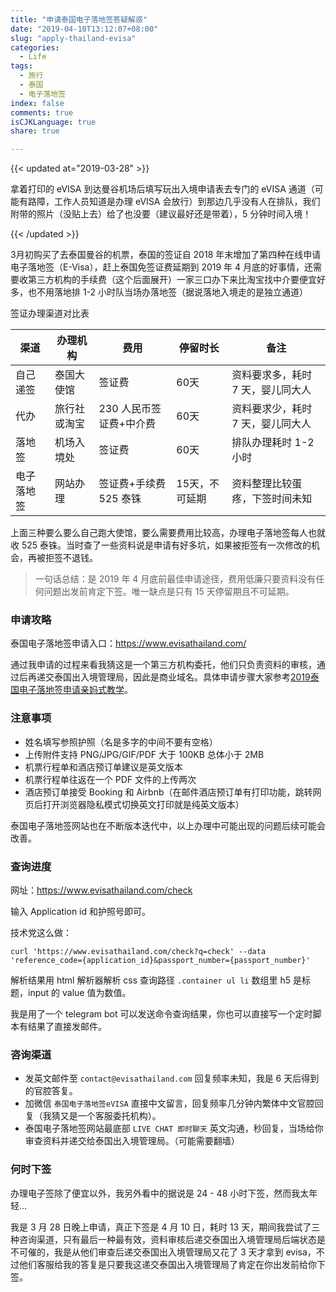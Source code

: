 ```yaml
---
title: "申请泰国电子落地签答疑解惑"
date: "2019-04-10T13:12:07+08:00"
slug: "apply-thailand-evisa"
categories:
  - Life
tags:
  - 旅行
  - 泰国
  - 电子落地签
index: false
comments: true
isCJKLanguage: true
share: true

---
```


{{< updated at="2019-03-28" >}}

拿着打印的 eVISA 到达曼谷机场后填写玩出入境申请表去专门的 eVISA 通道（可能有路障，工作人员知道是办理 eVISA 会放行）到那边几乎没有人在排队，我们附带的照片（没贴上去）给了也没要（建议最好还是带着），5 分钟时间入境！

{{< /updated >}}

3月初购买了去泰国曼谷的机票，泰国的签证自 2018 年末增加了第四种在线申请电子落地签（E-Visa），赶上泰国免签证费延期到 2019 年 4 月底的好事情，还需要收第三方机构的手续费（这个后面展开）一家三口办下来比淘宝找中介要便宜好多，也不用落地排 1-2 小时队当场办落地签（据说落地入境走的是独立通道）

签证办理渠道对比表

渠道 | 办理机构 | 费用 | 停留时长 | 备注
---|---|---|---|---
自己递签 | 泰国大使馆 | 签证费 | 60天 | 资料要求多，耗时 7 天，婴儿同大人
代办 | 旅行社或淘宝 | 230 人民币签证费+中介费 | 60天 | 资料要求少，耗时 7 天，婴儿同大人
落地签 | 机场入境处 | 签证费 | 60天 | 排队办理耗时 1-2 小时
电子落地签 | 网站办理 | 签证费+手续费 525 泰铢 | 15天，不可延期 | 资料整理比较蛋疼，下签时间未知

上面三种要么要么自己跑大使馆，要么需要费用比较高，办理电子落地签每人也就收 525 泰铢。当时查了一些资料说是申请有好多坑，如果被拒签有一次修改的机会，再被拒签不退钱。

> 一句话总结：是 2019 年 4 月底前最佳申请途径，费用低廉只要资料没有任何问题出发前肯定下签。唯一缺点是只有 15 天停留期且不可延期。

### 申请攻略

泰国电子落地签申请入口：https://www.evisathailand.com/

通过我申请的过程来看我猜这是一个第三方机构委托，他们只负责资料的审核，通过后再递交泰国出入境管理局，因此是商业域名。具体申请步骤大家参考[2019泰国电子落地签申请亲妈式教学](https://bbs.qyer.com/thread-3121710-1.html)。

### 注意事项

- 姓名填写参照护照（名是多字的中间不要有空格）
- 上传附件支持 PNG/JPG/GIF/PDF 大于 100KB 总体小于 2MB
- 机票行程单和酒店预订单建议是英文版本
- 机票行程单往返在一个 PDF 文件的上传两次
- 酒店预订单接受 Booking 和 Airbnb（在邮件酒店预订单有打印功能，跳转网页后打开浏览器隐私模式切换英文打印就是纯英文版本）

泰国电子落地签网站也在不断版本迭代中，以上办理中可能出现的问题后续可能会改善。

### 查询进度

网址：https://www.evisathailand.com/check

输入 Application id 和护照号即可。

技术党这么做：

```
curl 'https://www.evisathailand.com/check?q=check' --data 'reference_code={application_id}&passport_number={passport_number}'
```

解析结果用 html 解析器解析 css 查询路径 `.container ul li` 数组里 h5 是标题，input 的 value 值为数值。

我是用了一个 telegram bot 可以发送命令查询结果，你也可以直接写一个定时脚本有结果了直接发邮件。

### 咨询渠道

- 发英文邮件至 `contact@evisathailand.com` 回复频率未知，我是 6 天后得到的官腔答复。
- 加微信 `泰国电子落地签eVISA` 直接中文留言，回复频率几分钟内繁体中文官腔回复（我猜又是一个客服委托机构）。
- 泰国电子落地签网站最底部 `LIVE CHAT 即时聊天` 英文沟通，秒回复，当场给你审查资料并递交给泰国出入境管理局。（可能需要翻墙）

### 何时下签

办理电子签除了便宜以外，我另外看中的据说是 24 - 48 小时下签，然而我太年轻...

我是 3 月 28 日晚上申请，真正下签是 4 月 10 日，耗时 13 天，期间我尝试了三种咨询渠道，只有最后一种最有效，资料审核后递交泰国出入境管理局后端状态是不可催的，我是从他们审查后递交泰国出入境管理局又花了 3 天才拿到 evisa，不过他们客服给我的答复是只要我这递交泰国出入境管理局了肯定在你出发前给你下签。
